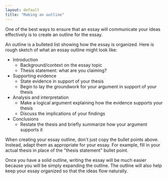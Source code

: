 ```yaml
---
layout: default
title: "Making an outline"
---
```


One of the best ways to ensure that an essay will communicate your ideas effectively is to create an outline for the essay.

An outline is a bulleted list showing how the essay is organized.  Here is rough sketch of what an essay outline might look like:

* Introduction
    * Background/context on the essay topic
    * Thesis statement: what are you claiming?
* Supporting evidence
    * State evidence in support of your thesis
    * Begin to lay the groundwork for your argument in support of your thesis
* Analysis and interpretation
    * Make a logical argument explaining how the evidence supports your thesis
    * Discuss the implications of your findings
* Conclusions
    * Restate the thesis and briefly summarize how your argument supports it

When creating your essay outline, don't just copy the bullet points above.  Instead, adapt them as appropriate for your essay.  For example, fill in your actual thesis in place of the "thesis statement" bullet point.

Once you have a solid outline, writing the essay will be much easier because you will be simply expanding the outline.  The outline will also help keep your essay organized so that the ideas flow naturally.
